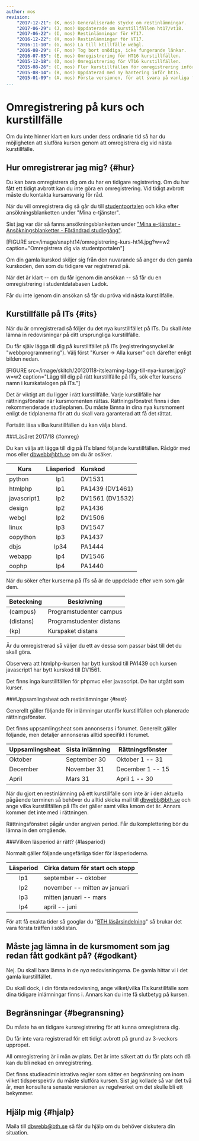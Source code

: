```yaml
---
author: mos
revision:
    "2017-12-21": (K, mos) Generaliserade stycke om restinlämningar.
    "2017-06-29": (J, mos) Uppdaterade om kurstillfällen ht17/vt18.
    "2017-06-22": (I, mos) Restinlämningar för HT17.
    "2016-12-22": (H, mos) Restinlämningar för VT17.
    "2016-11-10": (G, mos) La till ktillfälle webgl.
    "2016-08-29": (F, mos) Tog bort onödiga, icke fungerande länkar.
    "2016-07-05": (E, mos) Omregistrering för HT16 kurstillfällen.
    "2015-12-18": (D, mos) Omregistrering för VT16 kurstillfällen.
    "2015-08-26": (C, mos) Fler kurstillfällen för omregistrering inför ht15 samt förklaring av läsperioder.
    "2015-08-14": (B, mos) Uppdaterad med ny hantering inför ht15.
    "2015-01-09": (A, mos) Första versionen, för att svara på vanliga frågor om omregistrering.
...
```

Omregistrering på kurs och kurstillfälle
==================================

Om du inte hinner klart en kurs under dess ordinarie tid så har du möjligheten att slutföra kursen genom att omregistrera dig vid nästa kurstillfälle.


<!--more-->



Hur omregistrerar jag mig? {#hur}
--------------------------------------------------------------------

Du kan bara omregistrera dig om du har en tidigare registrering. Om du har fått ett tidigt avbrott kan du inte göra en omregistrering. Vid tidigt avbrott måste du kontakta kursansvarig för råd.

När du vill omregistrera dig så går du till [studentportalen](https://studentportal.bth.se/) och kika efter ansökningsblanketten under "Mina e-tjänster". 

Sist jag var där så fanns ansökningsblanketten under ["Mina e-tjänster - Ansökningsblanketter - Förändrad studiegång"](https://studentportal.bth.se/web/studentportal.nsf/web.xsp/antagning_forandrad_studiegang).

[FIGURE src=/image/snapht14/omregistrering-kurs-ht14.jpg?w=w2 caption="Omregistrera dig via studentportalen"]

Om din gamla kurskod skiljer sig från den nuvarande så anger du den gamla kurskoden, den som du tidigare var registrerad på.

När det är klart -- om du får igenom din ansökan -- så får du en omregistrering i studentdatabasen Ladok.

Får du inte igenom din ansökan så får du pröva vid nästa kurstillfälle.



Kurstillfälle på ITs {#its}
--------------------------------------------------------------------

När du är omregistrerad så följer du det nya kurstillfället på ITs. Du skall *inte* lämna in redovisningar på ditt ursprungliga kurstillfälle. 

Du får själv lägga till dig på kurstillfället på ITs (registreringsnyckel är "webbprogrammering"). Välj först "Kurser -> Alla kurser" och därefter enligt bilden nedan.

[FIGURE src=/image/skitch/20120118-itslearning-lagg-till-nya-kurser.jpg?w=w2 caption="Lägg till dig på rätt kurstillfälle på ITs, sök efter kursens namn i kurskatalogen på ITs."]

Det är viktigt att du ligger i rätt kurstillfälle. Varje kurstillfälle har rättningsfönster när kursmomenten rättas. Rättningsfönstret finns i den rekommenderade studieplanen. Du måste lämna in dina nya kursmoment enligt de tidplanerna för att du skall vara garanterad att få det rättat.

Fortsätt läsa vilka kurstillfällen du kan välja bland.



###Läsåret 2017/18 {#omreg}

Du kan välja att lägga till dig på ITs bland följande kurstillfällen. Rådgör med mos eller dbwebb@bth.se om du är osäker.

| Kurs        | Läsperiod | Kurskod |
|-------------|:---------:|:--------|
| python      | lp1       | DV1531  | 
| htmlphp     | lp1       | PA1439 (DV1461) |
| javascript1 | lp2       | DV1561 (DV1532) |
| design      | lp2       | PA1436  |
| webgl       | lp2       | DV1506  |
| linux       | lp3       | DV1547  |
| oopython    | lp3       | PA1437  |
| dbjs        | lp34      | PA1444  |
| webapp      | lp4       | DV1546  |
| oophp       | lp4       | PA1440  |

När du söker efter kurserna på ITs så är de uppdelade efter vem som går dem.

| Beteckning | Beskrivning |
|------------|-------------|
| (campus)   | Programstudenter campus |
| (distans)  | Programstudenter distans |
| (kp)       | Kurspaket distans |

Är du omregistrerad så väljer du ett av dessa som passar bäst till det du skall göra.

Observera att htmlphp-kursen har bytt kurskod till PA1439 och kursen javascript1 har bytt kurskod till DV1561.

Det finns inga kurstillfällen för phpmvc eller javascript. De har utgått som kurser.



###Uppsamlingsheat och restinlämningar {#rest}

Generellt gäller följande för inlämningar utanför kurstillfällen och planerade rättningsfönster.

Det finns uppsamlingsheat som annonseras i forumet. Generellt gäller följande, men detaljer annonseras alltid specifikt i forumet.

| Uppsamlingsheat | Sista inlämning | Rättningsfönster |
|-----------------|-----------------|------------------|
| Oktober         | September 30    | Oktober 1 -- 31  |
| December        | November 31     | December 1 -- 15 |
| April           | Mars 31         | April 1 -- 30    |

När du gjort en restinlämning på ett kurstillfälle som inte är i den aktuella pågående terminen så behöver du alltid skicka mail till dbwebb@bth.se och ange vilka kurstillfällen på ITs det gäller samt vilka kmom det är. Annars kommer det inte med i rättningen.
 
Rättningsfönstret pågår under angiven period. Får du komplettering bör du lämna in den omgående.



<!--
###Omregistrering höstterminen 2016 {#ht16}

Denna information gällde inför höstterminen 2016.

| Kurs        | Läsperiod | Kurstakt | Kurstillfälle på ITs |
|-------------|:---------:|:--------:|----------------------|
| htmlphp     | lp1  | 50% | PA1439 H16 Lp1 Webbteknologier-program |
| oophp       | lp12 | 25% | DV1485 H16 Lp12 Databaser och OO programmering i PHP-omreg |
| phpmvc      | lp1  | 50% | DV1486 H16 Lp1 Databasdrivna webbappl med PHP och MVC-kp50 |
| javascript  | lp12 | 25% | DV1483 VT16 Lp34 JavaScript, jQuery och AJAX med HTML5, PHP-kp25 |
| javascript  | lp2  | 50% | DV1483 H16 Lp12 JavaScript, jQuery och AJAX med HTML5 o PHP-kp50 |
| python      | lp1  | 50% | DV1531 H16 Lp1 Programmering och problemlös i Python-kp50 |
| javascript1 | lp2  | 50% | DV1532 H16 Lp2 Programmering med JavaScript, HTML och CSS-kp50  |
| linux       | lp1  | 50% | DV1547 H16 Lp1 Programmera webbtjänster på Linux-kp50 |
| webapp      | lp2  | 50% | DV1546 H16 Lp2 Webbapplikationer för mobila enheter-kp50 |
| webapp      | lp12 | 25% | DV1546 H16 Lp12 Webbapplikationer för mobila enheter-kp25 |
| webgl       | lp2  | 50% | DV1506 H16 Lp2 Spelteknik för webben (campus) |

Observera att htmlphp-kursen har bytt kurskod till PA1439.
-->



###Vilken läsperiod är rätt? {#laspariod}

Normalt gäller följande ungefärliga tider för läsperioderna.

| Läsperiod | Cirka datum för start och stopp | 
|:---------:|---------------------------------|
| lp1       | september -- oktober            |
| lp2       | november -- mitten av januari   |
| lp3       |mitten januari -- mars          |
| lp4       | april -- juni                   |

<!--
*Studietakt 25%, 10h per vecka.*

| Läsperiod | Cirka datum för start och stopp | 
|:---------:|---------------------------------|
| lp12      | september -- mitten av januari  |
| lp34      | 20-ish januari -- juni          |
-->

För att få exakta tider så googlar du "[BTH läsårsindelning](https://www.google.se/search?q=BTH+läsårsindelning)" så brukar det vara första träffen i söklistan.



Måste jag lämna in de kursmoment som jag redan fått godkänt på? {#godkant}
--------------------------------------------------------------------

Nej. Du skall bara lämna in de *nya* redovisningarna. De gamla hittar vi i det gamla kurstillfället.

Du skall dock, i din första redovisning, ange vilket/vilka ITs kurstillfälle som dina tidigare inlämningar finns i. Annars kan du inte få slutbetyg på kursen.



Begränsningar {#begransning}
--------------------------------------------------------------------

Du måste ha en tidigare kursregistrering för att kunna omregistrera dig. 

Du får inte vara registrerad för ett tidigt avbrott på grund av 3-veckors uppropet.

All omregistrering är i mån av plats. Det är inte säkert att du får plats och då kan du bli nekad en omregistrering.

Det finns studieadministrativa regler som sätter en begränsning om inom vilket tidsperspektiv du måste slutföra kursen. Sist jag kollade så var det två år, men konsultera senaste versionen av regelverket om det skulle bli ett bekymmer. 



Hjälp mig {#hjalp}
--------------------------------------------------------------------

Maila till dbwebb@bth.se så får du hjälp om du behöver diskutera din situation.
